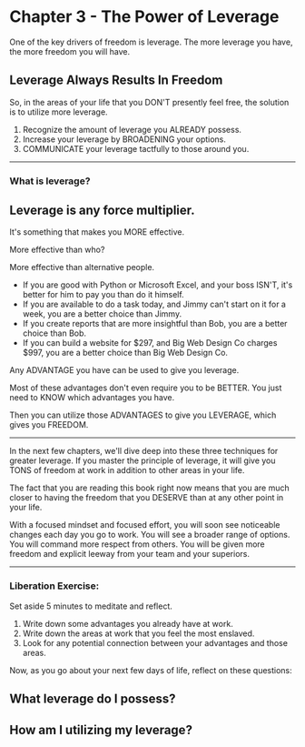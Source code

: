 # Chapter 3 - The Power of Leverage

One of the key drivers of freedom is leverage. The more leverage you have, the more freedom you will have.

## Leverage Always Results In Freedom

So, in the areas of your life that you DON'T presently feel free, the solution is to utilize more leverage.

1) Recognize the amount of leverage you ALREADY possess.
2) Increase your leverage by BROADENING your options.
3) COMMUNICATE your leverage tactfully to those around you.

----

### What is leverage?

## Leverage is any force multiplier.

It's something that makes you MORE effective. 

More effective than who?

More effective than alternative people.

- If you are good with Python or Microsoft Excel, and your boss ISN'T, it's better for him to pay you than do it himself.
- If you are available to do a task today, and Jimmy can't start on it for a week, you are a better choice than Jimmy.
- If you create reports that are more insightful than Bob, you are a better choice than Bob.
- If you can build a website for $297, and Big Web Design Co charges $997, you are a better choice than Big Web Design Co.

Any ADVANTAGE you have can be used to give you leverage. 

Most of these advantages don't even require you to be BETTER. You just need to KNOW which advantages you have. 

Then you can utilize those ADVANTAGES to give you LEVERAGE, which gives you FREEDOM.

----

In the next few chapters, we'll dive deep into these three techniques for greater leverage. If you master the principle of leverage, it will give you TONS of freedom at work in addition to other areas in your life. 

The fact that you are reading this book right now means that you are much closer to having the freedom that you DESERVE than at any other point in your life. 

With a focused mindset and focused effort, you will soon see noticeable changes each day you go to work. You will see a broader range of options. You will command more respect from others. You will be given more freedom and explicit leeway from your team and your superiors.

----

### Liberation Exercise:

Set aside 5 minutes to meditate and reflect.
1. Write down some advantages you already have at work.
2. Write down the areas at work that you feel the most enslaved.
3. Look for any potential connection between your advantages and those areas.

Now, as you go about your next few days of life, reflect on these questions:

## What leverage do I possess?
## How am I utilizing my leverage?
